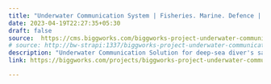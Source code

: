 ```yaml
---
title: "Underwater Communication System | Fisheries. Marine. Defence | Biggworks"
date: 2023-04-19T22:27:35+05:30
draft: false
source:  https://cms.biggworks.com/biggworks-project-underwater-communication-system
# source: http://bw-strapi:1337/biggworks-project-underwater-communication-system
description: "Underwater Communication Solution for deep-sea diver's safety."
link: https://biggworks.com/projects/biggworks-project-underwater-communication-system/

---
```


